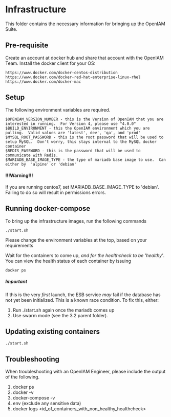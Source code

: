 # Infrastructure

This folder contains the necessary information for bringing up the OpenIAM Suite.

## Pre-requisite
Create an account at docker hub and share that account with the OpenIAM Team.
Install the docker client for your OS:

```
https://www.docker.com/docker-centos-distribution 
https://www.docker.com/docker-red-hat-enterprise-linux-rhel
https://www.docker.com/docker-mac 
```

## Setup

The following environment variables are required.

```
$OPENIAM_VERSION_NUMBER - this is the Version of OpenIAM that you are interested in running.  For Version 4, please use "4.0.0"
$BUILD_ENVIRONMENT - this the OpenIAM environment which you are pulling.  Valid values are 'latest', dev', 'qa', and 'prod'
$MYSQL_ROOT_PASSWORD - this is the root password that will be used to setup MySQL.  Don't worry, this stays internal to the MySQL docker container
$REDIS_PASSWORD - this is the password that will be used to communicate with Redis.
$MARIADB_BASE_IMAGE_TYPE - the type of mariadb base image to use.  Can either by  'alpine' or 'debian'
```

#### !!!Warning!!!

If you are running centos7, set MARIADB_BASE_IMAGE_TYPE to 'debian'.  Failing to do so will result in permissions errors.

## Running docker-compose

To bring up the infrastructure images, run the following commands
```
./start.sh
```

Please change the environment variables at the top, based on your requirements

Wait for the containers to come up, *and for the healthcheck to be 'healthy'*.  
You can view the health status of each container by issuing

```
docker ps
```

##### Important

If this is the very *first* launch, the ESB service *may* fail if the database has not yet been initialized.
This is a known race condition.  To fix this, either:
1) Run ./start.sh again once the mariadb comes up
2) Use swarm mode (see the 3.2 parent folder).

## Updating existing containers
```
./start.sh
```

## Troubleshooting
When troubleshooting with an OpenIAM Engineer, please include the output of the following.
1) docker ps
2) docker -v
3) docker-compose -v
4) env (exclude any sensitive data)
5) docker logs <id_of_containers_with_non_healthy_healthcheck>